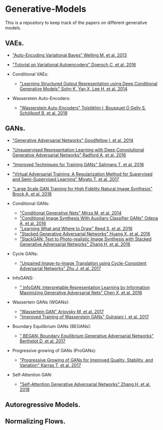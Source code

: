 # Generative-Models
This is a repository to keep track of the papers on different generative models.


## VAEs.
* ["Auto-Encoding Variational Bayes" Welling M, et al. 2013](arxiv.org/abs/1312.6114)
* ["Tutorial on Variational Autoencoders" Doersch C, et al. 2016](https://arxiv.org/abs/1606.05908)

* Conditional VAEs:
  * ["Learning Structured Output Representation using Deep Conditional Generative Models" Sohn K, Yan X, Lee H, et al. 2014](https://papers.nips.cc/paper/5775-learning-structured-output-representation-using-deep-conditional-generative-models)

* Wasserstein Auto-Encoders:
  * ["Wasserstein Auto-Encoders" Tolstikhin I, Bousquet O Gelly S, Schölkopf B, et al. 2018](https://arxiv.org/pdf/1711.01558.pdf)
 
## GANs.
* ["Generative Adversarial Networks" Goodfellow I, et al. 2014](https://arxiv.org/pdf/1406.2661.pdf)
* ["Unsupervised Representation Learning with Deep Convolutional Generative Adversarial Networks" Radford A, et al. 2016](https://arxiv.org/abs/1511.06434)
* ["Improved Techniques for Training GANs" Salimans T, et al. 2016](https://arxiv.org/pdf/1606.03498v1.pdf)

* ["Virtual Adversarial Training: A Regularization Method for Supervised and Semi-Supervised Learning" Miyato T, et al. 2017](https://arxiv.org/abs/1704.03976)
* ["Large Scale GAN Training for High Fidelity Natural Image Synthesis" Brock A, et al. 2018](https://arxiv.org/abs/1809.11096)

* Conditional GANs:
  * ["Conditional Generative Nets" Mirza M, et al. 2014](https://arxiv.org/abs/1411.1784)
  * ["Conditional Image Synthesis With Auxiliary Classifier GANs" Odena A, et al. 2016](https://arxiv.org/abs/1610.09585)
  * ["Learning What and Where to Draw" Reed S, et al. 2016](https://arxiv.org/abs/1610.02454)
  * ["Stacked Generative Adversarial Networks" Huang X, et al. 2016](arxiv.org/abs/1612.04357)
  * ["StackGAN: Text to Photo-realistic Image Synthesis with Stacked Generative Adversarial Networks" Zhang H, et al. 2016](https://arxiv.org/abs/1612.03242)
 
* Cycle GANs:
  * ["Unpaired Image-to-Image Translation using Cycle-Consistent Adversarial Networks" Zhu J, et al. 2017](https://arxiv.org/abs/1703.10593)
  
* InfoGANS:
  * [" InfoGAN: Interpretable Representation Learning by Information Maximizing Generative Adversarial Nets" Chen X, et al. 2016](https://arxiv.org/abs/1701.07875)
  
* Wassertein GANs (WGANs): 
  * ["Wassertein GAN" Arjovsky M, et al. 2017](https://arxiv.org/abs/1701.07875)
  * ["Improved Training of Wasserstein GANs" Gulrajani I, et al. 2017](https://arxiv.org/abs/1704.00028)

* Boundary Equilibrium GANs (BEGANs):
  * [" BEGAN: Boundary Equilibrium Generative Adversarial Networks" Berthelot D, et al. 2017](https://arxiv.org/abs/1703.10717)
  
* Progressive growing of GANs (ProGANs):
  * ["Progressive Growing of GANs for Improved Quality, Stability, and Variation" Karras T, et al. 2017](https://arxiv.org/abs/1710.10196)

* Self-Attention GAN:
  * ["Self-Attention Generative Adversarial Networks" Zhang H, et al. 2018](https://arxiv.org/abs/1805.08318)

## Autoregressive Models.
## Normalizing Flows.
